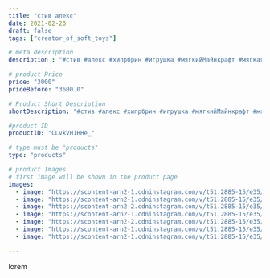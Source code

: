 ```yaml
---
title: "стив алекс"
date: 2021-02-26
draft: false
tags: ["creator_of_soft_toys"]

# meta description
description : "#стив #алекс #хипрбрин #игрушка #мягкийМайнкрафт #мягкаяигрушкаручнойработы #мягкиймайнкрафт #майнкрафт #мягкаяигрушка #майнкрафтмягкий #мобы #игрушкаручнойрабо"

# product Price
price: "3000"
priceBefore: "3600.0"

# Product Short Description
shortDescription: "#стив #алекс #хипрбрин #игрушка #мягкийМайнкрафт #мягкаяигрушкаручнойработы #мягкиймайнкрафт #майнкрафт #мягкаяигрушка #майнкрафтмягкий #мобы #игрушкаручнойработы"

#product ID
productID: "CLvkVH1HHe_"

# type must be "products"
type: "products"

# product Images
# first image will be shown in the product page
images:
  - image: "https://scontent-arn2-1.cdninstagram.com/v/t51.2885-15/e35/154321858_782685299122957_7458432456738301245_n.jpg?se=7&tp=1&_nc_ht=scontent-arn2-1.cdninstagram.com&_nc_cat=101&_nc_ohc=deJL-Ls8ZbcAX-_Ma4a&ccb=7-4&oh=7cec44a3d7d20a60197c86b8209109f6&oe=6085178B&_nc_sid=83d603&ig_cache_key=MjUxNzM5MDQ5NTE1NDE3ODU0OA%3D%3D.2-ccb7-4"
  - image: "https://scontent-arn2-1.cdninstagram.com/v/t51.2885-15/e35/154459277_2903258123239111_942285204683025039_n.jpg?se=7&tp=1&_nc_ht=scontent-arn2-1.cdninstagram.com&_nc_cat=107&_nc_ohc=RyDNaIls1DAAX9quhMG&ccb=7-4&oh=9f5baa13b73d4a4f26f094aeccd735a6&oe=6084CA25&_nc_sid=83d603&ig_cache_key=MjUxNzM5MDQ5NTEzNzQ4NDg1MA%3D%3D.2-ccb7-4"
  - image: "https://scontent-arn2-2.cdninstagram.com/v/t51.2885-15/e35/153755126_285556659692861_1994838361627715070_n.jpg?se=7&tp=1&_nc_ht=scontent-arn2-2.cdninstagram.com&_nc_cat=105&_nc_ohc=t7nSX54Wdt8AX9r4Ppq&ccb=7-4&oh=011ec2c44a6650f1a42819e5b64ae7b1&oe=60858FFA&_nc_sid=83d603&ig_cache_key=MjUxNzM5MDQ5NTExMjM3MDMwNQ%3D%3D.2-ccb7-4"
  - image: "https://scontent-arn2-1.cdninstagram.com/v/t51.2885-15/e35/153678851_948252055707138_6188703063421136515_n.jpg?se=7&tp=1&_nc_ht=scontent-arn2-1.cdninstagram.com&_nc_cat=106&_nc_ohc=eC_oivaj4GcAX_13BqI&ccb=7-4&oh=8a965793e500dae85fb2ce542ed6e667&oe=60834370&_nc_sid=83d603&ig_cache_key=MjUxNzM5MDQ5NTEyMDgyNjY5MQ%3D%3D.2-ccb7-4"
  - image: "https://scontent-arn2-2.cdninstagram.com/v/t51.2885-15/e35/153745561_810988869629120_5094585957215852636_n.jpg?se=7&tp=1&_nc_ht=scontent-arn2-2.cdninstagram.com&_nc_cat=108&_nc_ohc=lVa7GMuUMlMAX-_ufpc&ccb=7-4&oh=68def7a235db3321469e7728dbc34fa8&oe=60838E3B&_nc_sid=83d603&ig_cache_key=MjUxNzM5MDQ5NTIzODI3MzY2Mw%3D%3D.2-ccb7-4"
  - image: "https://scontent-arn2-1.cdninstagram.com/v/t51.2885-15/e35/153252394_795082354437484_5697919147542647926_n.jpg?se=7&tp=1&_nc_ht=scontent-arn2-1.cdninstagram.com&_nc_cat=104&_nc_ohc=ReCsiIEWd8UAX-KeqH2&ccb=7-4&oh=caaff935e6a4e228b650c47fa9f56ff2&oe=6083692F&_nc_sid=83d603&ig_cache_key=MjUxNzM5MDQ5NTE2MjYxNDk1MQ%3D%3D.2-ccb7-4"
  - image: "https://scontent-arn2-1.cdninstagram.com/v/t51.2885-15/e35/154337658_372186777184105_4814350812649082131_n.jpg?se=7&tp=1&_nc_ht=scontent-arn2-1.cdninstagram.com&_nc_cat=101&_nc_ohc=t7fukEMZXVAAX-9ImNm&ccb=7-4&oh=29fe81feaa4730c0b13e39acb4c8fa17&oe=60847672&_nc_sid=83d603&ig_cache_key=MjUxNzM5MDQ5NTE0NTg2Mzc2NQ%3D%3D.2-ccb7-4"

---
```

lorem
